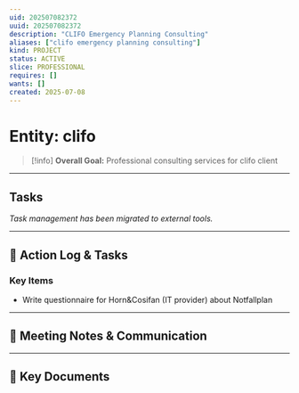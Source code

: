 ```yaml
---
uid: 202507082372
uuid: 202507082372
description: "CLIFO Emergency Planning Consulting"
aliases: ["clifo emergency planning consulting"]
kind: PROJECT
status: ACTIVE
slice: PROFESSIONAL
requires: []
wants: []
created: 2025-07-08
---
```


# Entity: clifo

> [!info]
> **Overall Goal:** Professional consulting services for clifo client

---

## Tasks

_Task management has been migrated to external tools._

---

## 📝 Action Log & Tasks

### Key Items

- Write questionnaire for Horn&Cosifan (IT provider) about Notfallplan

---

## 💬 Meeting Notes & Communication

---

## 📎 Key Documents